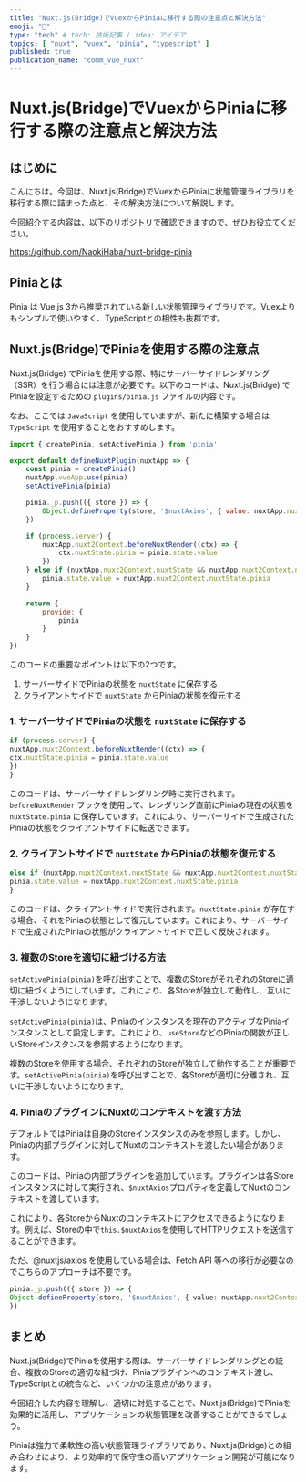 ```yaml
---
title: "Nuxt.js(Bridge)でVuexからPiniaに移行する際の注意点と解決方法"
emoji: "🎃"
type: "tech" # tech: 技術記事 / idea: アイデア
topics: [ "nuxt", "vuex", "pinia", "typescript" ]
published: true
publication_name: "comm_vue_nuxt"
---
```


# Nuxt.js(Bridge)でVuexからPiniaに移行する際の注意点と解決方法

## はじめに

こんにちは。今回は、Nuxt.js(Bridge)でVuexからPiniaに状態管理ライブラリを移行する際に詰まった点と、その解決方法について解説します。

今回紹介する内容は、以下のリポジトリで確認できますので、ぜひお役立てください。

https://github.com/NaokiHaba/nuxt-bridge-pinia

## Piniaとは

Pinia は Vue.js 3から推奨されている新しい状態管理ライブラリです。Vuexよりもシンプルで使いやすく、TypeScriptとの相性も抜群です。

## Nuxt.js(Bridge)でPiniaを使用する際の注意点

Nuxt.js(Bridge)
でPiniaを使用する際、特にサーバーサイドレンダリング（SSR）を行う場合には注意が必要です。以下のコードは、Nuxt.js(Bridge)
でPiniaを設定するための `plugins/pinia.js` ファイルの内容です。

なお、ここでは `JavaScript` を使用していますが、新たに構築する場合は `TypeScript` を使用することをおすすめします。

```javascript
import { createPinia, setActivePinia } from 'pinia'

export default defineNuxtPlugin(nuxtApp => {
    const pinia = createPinia()
    nuxtApp.vueApp.use(pinia)
    setActivePinia(pinia)

    pinia._p.push(({ store }) => {
        Object.defineProperty(store, '$nuxtAxios', { value: nuxtApp.nuxt2Context.$axios })
    })

    if (process.server) {
        nuxtApp.nuxt2Context.beforeNuxtRender((ctx) => {
            ctx.nuxtState.pinia = pinia.state.value
        })
    } else if (nuxtApp.nuxt2Context.nuxtState && nuxtApp.nuxt2Context.nuxtState.pinia) {
        pinia.state.value = nuxtApp.nuxt2Context.nuxtState.pinia
    }

    return {
        provide: {
            pinia
        }
    }
})
```

このコードの重要なポイントは以下の2つです。

1. サーバーサイドでPiniaの状態を `nuxtState` に保存する
2. クライアントサイドで `nuxtState` からPiniaの状態を復元する

### 1. サーバーサイドでPiniaの状態を `nuxtState` に保存する

```typescript
if (process.server) {
nuxtApp.nuxt2Context.beforeNuxtRender((ctx) => {
ctx.nuxtState.pinia = pinia.state.value
})
}
```

このコードは、サーバーサイドレンダリング時に実行されます。`beforeNuxtRender` フックを使用して、レンダリング直前にPiniaの現在の状態を `nuxtState.pinia` に保存しています。これにより、サーバーサイドで生成されたPiniaの状態をクライアントサイドに転送できます。

### 2. クライアントサイドで `nuxtState` からPiniaの状態を復元する

```typescript
else if (nuxtApp.nuxt2Context.nuxtState && nuxtApp.nuxt2Context.nuxtState.pinia) {
pinia.state.value = nuxtApp.nuxt2Context.nuxtState.pinia
}
```

このコードは、クライアントサイドで実行されます。`nuxtState.pinia` が存在する場合、それをPiniaの状態として復元しています。これにより、サーバーサイドで生成されたPiniaの状態がクライアントサイドで正しく反映されます。

### 3. 複数のStoreを適切に紐づける方法

`setActivePinia(pinia)`を呼び出すことで、複数のStoreがそれぞれのStoreに適切に紐づくようにしています。これにより、各Storeが独立して動作し、互いに干渉しないようになります。

`setActivePinia(pinia)`は、Piniaのインスタンスを現在のアクティブなPiniaインスタンスとして設定します。これにより、`useStore`などのPiniaの関数が正しいStoreインスタンスを参照するようになります。

複数のStoreを使用する場合、それぞれのStoreが独立して動作することが重要です。`setActivePinia(pinia)`を呼び出すことで、各Storeが適切に分離され、互いに干渉しないようになります。

### 4. PiniaのプラグインにNuxtのコンテキストを渡す方法

デフォルトではPiniaは自身のStoreインスタンスのみを参照します。しかし、Piniaの内部プラグインに対してNuxtのコンテキストを渡したい場合があります。

このコードは、Piniaの内部プラグインを追加しています。プラグインは各Storeインスタンスに対して実行され、`$nuxtAxios`プロパティを定義してNuxtのコンテキストを渡しています。

これにより、各StoreからNuxtのコンテキストにアクセスできるようになります。例えば、Storeの中で`this.$nuxtAxios`を使用してHTTPリクエストを送信することができます。

ただ、@nuxtjs/axios を使用している場合は、Fetch API 等への移行が必要なのでこちらのアプローチは不要です。

```typescript
pinia._p.push(({ store }) => {
Object.defineProperty(store, '$nuxtAxios', { value: nuxtApp.nuxt2Context.$axios })
})
```

## まとめ

Nuxt.js(Bridge)でPiniaを使用する際は、サーバーサイドレンダリングとの統合、複数のStoreの適切な紐づけ、Piniaプラグインへのコンテキスト渡し、TypeScriptとの統合など、いくつかの注意点があります。

今回紹介した内容を理解し、適切に対処することで、Nuxt.js(Bridge)でPiniaを効果的に活用し、アプリケーションの状態管理を改善することができるでしょう。

Piniaは強力で柔軟性の高い状態管理ライブラリであり、Nuxt.js(Bridge)との組み合わせにより、より効率的で保守性の高いアプリケーション開発が可能になります。